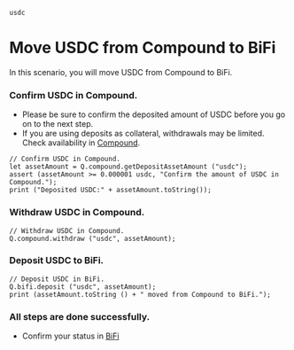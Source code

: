 ```meta-Currency
usdc
```

# Move USDC from Compound to BiFi

In this scenario, you will move USDC from Compound to BiFi.

### Confirm USDC in Compound.

- Please be sure to confirm the deposited amount of USDC before you go on to the next step.
- If you are using deposits as collateral, withdrawals may be limited. Check availability in [Compound](https://app.compound.finance/).

```output-Dynamic
// Confirm USDC in Compound.
let assetAmount = Q.compound.getDepositAssetAmount ("usdc");
assert (assetAmount >= 0.000001 usdc, "Confirm the amount of USDC in Compound.");
print ("Deposited USDC:" + assetAmount.toString());
```

### Withdraw USDC in Compound.

```taster
// Withdraw USDC in Compound.
Q.compound.withdraw ("usdc", assetAmount);
```

### Deposit USDC to BiFi.

```taster
// Deposit USDC in BiFi.
Q.bifi.deposit ("usdc", assetAmount);
print (assetAmount.toString () + " moved from Compound to BiFi.");
```

### All steps are done successfully.

- Confirm your status in [BiFi](https://app.bifi.finance/lend?chainid=mainnet)
